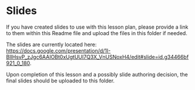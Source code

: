 # Slides

If you have created slides to use with this lesson plan, please provide a link to them within this Readme file and upload the files in this folder if needed.

The slides are currently located here: https://docs.google.com/presentation/d/1I-BlIHsvP_zJgc6AAIOBt0xUgtUUI7Q3X_VnUSNoxH4/edit#slide=id.g34466bf921_0_180.

Upon completion of this lesson and a possibly slide authoring decision, the final slides should be uploaded to this folder.
